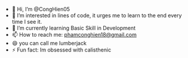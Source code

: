 - 👋 Hi, I’m @CongHien05
- 👀 I’m interested in lines of code, it urges me to learn to the end every time I see it.
- 🌱 I’m currently learning Basic Skill in Development
- 📫 How to reach me: phamconghien18@gmail.com
- 😄 you can call me lumberjack
- ⚡ Fun fact: Im obsessed with calisthenic

<!---
CongHien05/CongHien05 is a ✨ special ✨ repository because its `README.md` (this file) appears on your GitHub profile.
You can click the Preview link to take a look at your changes.
--->

